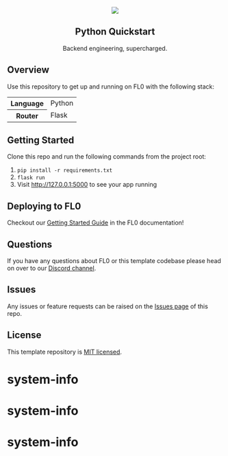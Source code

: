 <p align="center">
  <a href="https://fl0.com/" target="blank">
    <img src="https://user-images.githubusercontent.com/88681427/217122968-e6132cad-1944-4ebe-9ec1-105af6a18c4f.png">
  </a>
</p>

<h2 align="center">Python Quickstart</h2>
<p align="center">Backend engineering, supercharged.</p>

## Overview

Use this repository to get up and running on FL0 with the following stack:

<table>
<tr>
  <th>Language</th>
  <td>Python</td>
</tr>
<tr>
  <th>Router</th>
  <td>Flask</td>
</tr>
</table>

## Getting Started

Clone this repo and run the following commands from the project root:

1. `pip install -r requirements.txt`
2. `flask run`
3. Visit http://127.0.0.1:5000 to see your app running

## Deploying to FL0

Checkout our [Getting Started Guide](https://docs.fl0.com) in the FL0 documentation!

## Questions

If you have any questions about FL0 or this template codebase please head on over to our [Discord channel](https://discord.gg/AmmVTt9Jrw).

## Issues

Any issues or feature requests can be raised on the [Issues page](https://github.com/fl0zone/template-python/issues) of this repo.

## License

This template repository is [MIT licensed](LICENSE).
# system-info
# system-info
# system-info
